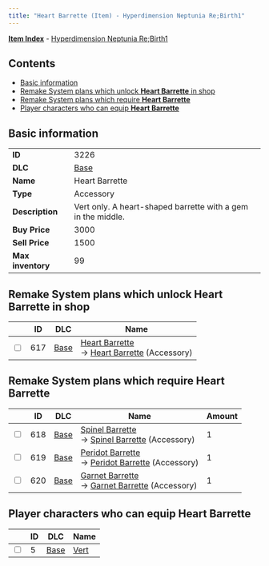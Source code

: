 ```yaml
---
title: "Heart Barrette (Item) - Hyperdimension Neptunia Re;Birth1"
---
```


[**Item Index**](/neptunia/rb1/item/index.html) - [Hyperdimension Neptunia Re;Birth1](/neptunia/rb1)

## Contents

- [Basic information](#basic-information)
- [Remake System plans which unlock **Heart Barrette** in shop](#remake-system-plans-which-unlock-heart-barrette-in-shop)
- [Remake System plans which require **Heart Barrette**](#remake-system-plans-which-require-heart-barrette)
- [Player characters who can equip **Heart Barrette**](#player-characters-who-can-equip-heart-barrette)

## Basic information

|   |   |
| -- | -- |
| **ID** | 3226 |
| **DLC** | [Base](/neptunia/rb1/dlc/1-base.html) |
| **Name** | Heart Barrette |
| **Type** | Accessory |
| **Description** | Vert only. A heart-shaped barrette with a gem in the middle. |
| **Buy Price** | 3000 |
| **Sell Price** | 1500 |
| **Max inventory** | 99 |

## Remake System plans which unlock **Heart Barrette** in shop

|    | ID | DLC | Name |
| -- | -- | --- | ---- |
| <input type="checkbox" id="rb1-remake-1-617" class="trackbox" /> | 617 | [Base](/neptunia/rb1/dlc/1-base.html) | [Heart Barrette](/neptunia/rb1/remake/1-617-heart-barrette.html)<br />→ [Heart Barrette](/neptunia/rb1/item/1-3226-heart-barrette.html) (Accessory) |

## Remake System plans which require **Heart Barrette**

|    | ID | DLC | Name | Amount |
| -- | -- | --- | ---- | ------ |
| <input type="checkbox" id="rb1-remake-1-618" class="trackbox" /> | 618 | [Base](/neptunia/rb1/dlc/1-base.html) | [Spinel Barrette](/neptunia/rb1/remake/1-618-spinel-barrette.html)<br />→ [Spinel Barrette](/neptunia/rb1/item/1-3227-spinel-barrette.html) (Accessory) | 1 |
| <input type="checkbox" id="rb1-remake-1-619" class="trackbox" /> | 619 | [Base](/neptunia/rb1/dlc/1-base.html) | [Peridot Barrette](/neptunia/rb1/remake/1-619-peridot-barrette.html)<br />→ [Peridot Barrette](/neptunia/rb1/item/1-3228-peridot-barrette.html) (Accessory) | 1 |
| <input type="checkbox" id="rb1-remake-1-620" class="trackbox" /> | 620 | [Base](/neptunia/rb1/dlc/1-base.html) | [Garnet Barrette](/neptunia/rb1/remake/1-620-garnet-barrette.html)<br />→ [Garnet Barrette](/neptunia/rb1/item/1-3229-garnet-barrette.html) (Accessory) | 1 |

## Player characters who can equip **Heart Barrette**

|    | ID | DLC | Name |
| -- | -- | --- | ---- |
| <input type="checkbox" id="rb1-player-1-5" class="trackbox" /> | 5 | [Base](/neptunia/rb1/dlc/1-base.html) | [Vert](/neptunia/rb1/player/1-5-vert.html) |